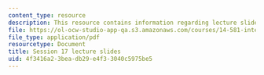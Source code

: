 ```yaml
---
content_type: resource
description: This resource contains information regarding lecture slide 17.
file: https://ol-ocw-studio-app-qa.s3.amazonaws.com/courses/14-581-international-economics-i-spring-2013/4f3416a23beadb29e4f33040c5975be5_MIT14_581S13_Lecslides17.pdf
file_type: application/pdf
resourcetype: Document
title: Session 17 lecture slides
uid: 4f3416a2-3bea-db29-e4f3-3040c5975be5
---
```

